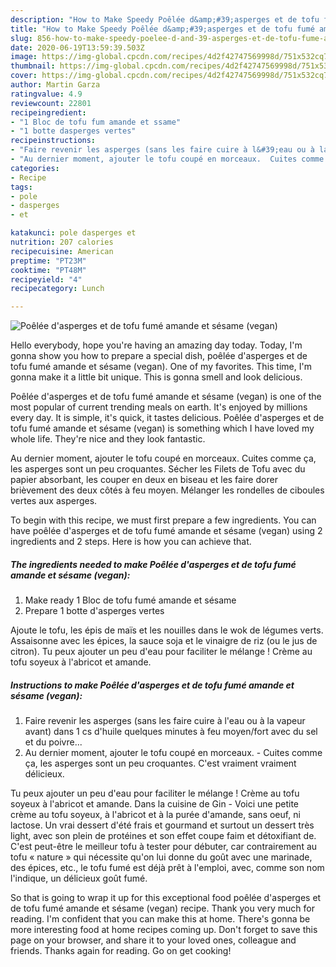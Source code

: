 ```yaml
---
description: "How to Make Speedy Poêlée d&amp;#39;asperges et de tofu fumé amande et sésame (vegan)"
title: "How to Make Speedy Poêlée d&amp;#39;asperges et de tofu fumé amande et sésame (vegan)"
slug: 856-how-to-make-speedy-poelee-d-and-39-asperges-et-de-tofu-fume-amande-et-sesame-vegan
date: 2020-06-19T13:59:39.503Z
image: https://img-global.cpcdn.com/recipes/4d2f42747569998d/751x532cq70/poelee-dasperges-et-de-tofu-fume-amande-et-sesame-vegan-photo-principale-de-la-recette.jpg
thumbnail: https://img-global.cpcdn.com/recipes/4d2f42747569998d/751x532cq70/poelee-dasperges-et-de-tofu-fume-amande-et-sesame-vegan-photo-principale-de-la-recette.jpg
cover: https://img-global.cpcdn.com/recipes/4d2f42747569998d/751x532cq70/poelee-dasperges-et-de-tofu-fume-amande-et-sesame-vegan-photo-principale-de-la-recette.jpg
author: Martin Garza
ratingvalue: 4.9
reviewcount: 22801
recipeingredient:
- "1 Bloc de tofu fum amande et ssame"
- "1 botte dasperges vertes"
recipeinstructions:
- "Faire revenir les asperges (sans les faire cuire à l&#39;eau ou à la vapeur avant) dans 1 cs d&#39;huile quelques minutes à feu moyen/fort avec du sel et du poivre..."
- "Au dernier moment, ajouter le tofu coupé en morceaux.  Cuites comme ça, les asperges sont un peu croquantes. C&#39;est vraiment vraiment délicieux."
categories:
- Recipe
tags:
- pole
- dasperges
- et

katakunci: pole dasperges et 
nutrition: 207 calories
recipecuisine: American
preptime: "PT23M"
cooktime: "PT48M"
recipeyield: "4"
recipecategory: Lunch

---
```



![Poêlée d&#39;asperges et de tofu fumé amande et sésame (vegan)](https://img-global.cpcdn.com/recipes/4d2f42747569998d/751x532cq70/poelee-dasperges-et-de-tofu-fume-amande-et-sesame-vegan-photo-principale-de-la-recette.jpg)

Hello everybody, hope you're having an amazing day today. Today, I'm gonna show you how to prepare a special dish, poêlée d&#39;asperges et de tofu fumé amande et sésame (vegan). One of my favorites. This time, I'm gonna make it a little bit unique. This is gonna smell and look delicious.

Poêlée d&#39;asperges et de tofu fumé amande et sésame (vegan) is one of the most popular of current trending meals on earth. It's enjoyed by millions every day. It is simple, it's quick, it tastes delicious. Poêlée d&#39;asperges et de tofu fumé amande et sésame (vegan) is something which I have loved my whole life. They're nice and they look fantastic.

Au dernier moment, ajouter le tofu coupé en morceaux. Cuites comme ça, les asperges sont un peu croquantes. Sécher les Filets de Tofu avec du papier absorbant, les couper en deux en biseau et les faire dorer brièvement des deux côtés à feu moyen. Mélanger les rondelles de ciboules vertes aux asperges.


To begin with this recipe, we must first prepare a few ingredients. You can have poêlée d&#39;asperges et de tofu fumé amande et sésame (vegan) using 2 ingredients and 2 steps. Here is how you can achieve that.

<!--inarticleads1-->

##### The ingredients needed to make Poêlée d&#39;asperges et de tofu fumé amande et sésame (vegan):

1. Make ready 1 Bloc de tofu fumé amande et sésame
1. Prepare 1 botte d&#39;asperges vertes


Ajoute le tofu, les épis de maïs et les nouilles dans le wok de légumes verts. Assaisonne avec les épices, la sauce soja et le vinaigre de riz (ou le jus de citron). Tu peux ajouter un peu d&#39;eau pour faciliter le mélange ! Crème au tofu soyeux à l&#39;abricot et amande. 

<!--inarticleads2-->

##### Instructions to make Poêlée d&#39;asperges et de tofu fumé amande et sésame (vegan):

1. Faire revenir les asperges (sans les faire cuire à l&#39;eau ou à la vapeur avant) dans 1 cs d&#39;huile quelques minutes à feu moyen/fort avec du sel et du poivre...
1. Au dernier moment, ajouter le tofu coupé en morceaux.  - Cuites comme ça, les asperges sont un peu croquantes. C&#39;est vraiment vraiment délicieux.


Tu peux ajouter un peu d&#39;eau pour faciliter le mélange ! Crème au tofu soyeux à l&#39;abricot et amande. Dans la cuisine de Gin - Voici une petite crème au tofu soyeux, à l&#39;abricot et à la purée d&#39;amande, sans oeuf, ni lactose. Un vrai dessert d&#39;été frais et gourmand et surtout un dessert très light, avec son plein de protéines et son effet coupe faim et détoxifiant de. C&#39;est peut-être le meilleur tofu à tester pour débuter, car contrairement au tofu « nature » qui nécessite qu&#39;on lui donne du goût avec une marinade, des épices, etc., le tofu fumé est déjà prêt à l&#39;emploi, avec, comme son nom l&#39;indique, un délicieux goût fumé. 

So that is going to wrap it up for this exceptional food poêlée d&#39;asperges et de tofu fumé amande et sésame (vegan) recipe. Thank you very much for reading. I'm confident that you can make this at home. There's gonna be more interesting food at home recipes coming up. Don't forget to save this page on your browser, and share it to your loved ones, colleague and friends. Thanks again for reading. Go on get cooking!
